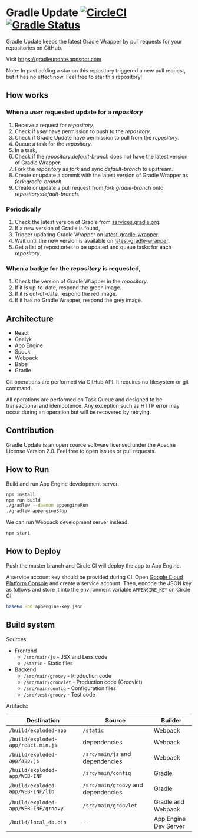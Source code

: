 # Gradle Update [![CircleCI](https://circleci.com/gh/int128/gradleupdate.svg?style=svg)](https://circleci.com/gh/int128/gradleupdate) [![Gradle Status](https://gradleupdate.appspot.com/int128/gradleupdate/status.svg?branch=master)](https://gradleupdate.appspot.com/int128/gradleupdate/status)

Gradle Update keeps the latest Gradle Wrapper by pull requests for your repositories on GitHub.

Visit https://gradleupdate.appspot.com

Note:
In past adding a star on this repository triggered a new pull request, but it has no effect now.
Feel free to star this repository!


## How works

### When a _user_ requested update for a _repository_

1. Receive a request for _repository_.
  1. Check if _user_ have permission to push to the _repository_.
  2. Check if Gradle Update have permission to pull from the _repository_.
  3. Queue a task for the _repository_.
2. In a task,
  1. Check if the _repository_:_default-branch_ does not have the latest version of Gradle Wrapper.
  2. Fork the _repository_ as _fork_ and sync _default-branch_ to upstream.
  3. Create or update a commit with the latest version of Gradle Wrapper as _fork_:_gradle-branch_.
  4. Create or update a pull request from _fork_:_gradle-branch_ onto _repository_:_default-branch_.


### Periodically

1. Check the latest version of Gradle from [services.gradle.org](https://services.gradle.org).
2. If a new version of Gradle is found,
  1. Trigger updating Gradle Wrapper on [latest-gradle-wrapper](https://github.com/int128/latest-gradle-wrapper).
  2. Wait until the new version is available on [latest-gradle-wrapper](https://github.com/int128/latest-gradle-wrapper).
  3. Get a list of repositories to be updated and queue tasks for each _repository_.


### When a badge for the _repository_ is requested,

1. Check the version of Gradle Wrapper in the _repository_.
2. If it is up-to-date, respond the green image.
3. If it is out-of-date, respond the red image.
4. If it has no Gradle Wrapper, respond the grey image.


## Architecture

* React
* Gaelyk
* App Engine
* Spock
* Webpack
* Babel
* Gradle

Git operations are performed via GitHub API. It requires no filesystem or git command.

All operations are performed on Task Queue and designed to be transactional and idempotence. Any exception such as HTTP error may occur during an operation but will be recovered by retrying.


## Contribution

Gradle Update is an open source software licensed under the Apache License Version 2.0. Feel free to open issues or pull requests.


How to Run
----------

Build and run App Engine development server.

```bash
npm install
npm run build
./gradlew --daemon appengineRun
./gradlew appengineStop
```

We can run Webpack development server instead.

```bash
npm start
```

How to Deploy
-------------

Push the master branch and Circle CI will deploy the app to App Engine.

A service account key should be provided during CI.
Open [Google Cloud Platform Console](https://console.cloud.google.com/iam-admin/serviceaccounts) and create a service account.
Then, encode the JSON key as follows and store it into the environment variable `APPENGINE_KEY` on Circle CI.

```bash
base64 -b0 appengine-key.json
```

Build system
------------

Sources:

* Frontend
  * `/src/main/js` - JSX and Less code
  * `/static` - Static files
* Backend
  * `/src/main/groovy` - Production code
  * `/src/main/groovlet` - Production code (Groovlet)
  * `/src/main/config` - Configuration files
  * `/src/test/groovy` - Test code

Artifacts:

Destination                             | Source                                | Builder
----------------------------------------|---------------------------------------|---------
`/build/exploded-app`                   | `/static`                             | Webpack
`/build/exploded-app/react.min.js`      | dependencies                          | Webpack
`/build/exploded-app/app.js`            | `/src/main/js` and dependencies       | Webpack
`/build/exploded-app/WEB-INF`           | `/src/main/config`                    | Gradle
`/build/exploded-app/WEB-INF/lib`       | `/src/main/groovy` and dependencies   | Gradle
`/build/exploded-app/WEB-INF/groovy`    | `/src/main/groovlet`                  | Gradle and Webpack
`/build/local_db.bin`                   | -                                     | App Engine Dev Server
